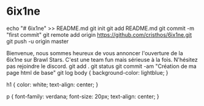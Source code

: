 # 6ix1ne
echo "# 6ix1ne" >> README.md
git init
git add README.md
git commit -m "first commit"
git remote add origin https://github.com/cristhos/6ix1ne.git
git push -u origin master

<!DOCTYPE html>
<html>
    <head>
        <meta charset="UTF-8">
        <title>6ix1ne</title>
        <link rel="stylesheet" href="styles.css">
    </head>
    <body>
       Bienvenue, nous sommes heureux de vous annoncer l'ouverture de la 6ix1ne sur Brawl Stars. C'est une team fun mais sérieuse à la fois. N'hésitez pas rejoindre le discord.
    </body>
</html>
 git add .
  git status
  git commit -am "Création de ma page html de base"
  git log
 body {
    background-color: lightblue;
  }
  
  h1 {
    color: white;
    text-align: center;
  }
  
  p {
    font-family: verdana;
    font-size: 20px;
    text-align: center;
  }
